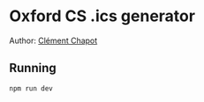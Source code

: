 # Oxford CS .ics generator

Author: [Clément Chapot](mailto:contact+dev@clementchapot.com)

## Running

```bash
npm run dev
```
